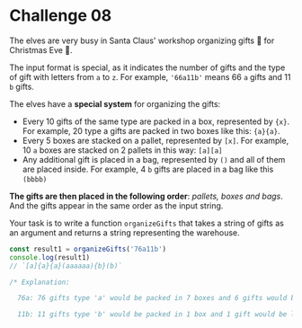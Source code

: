 Challenge 08
====

The elves are very busy in Santa Claus' workshop organizing gifts 🎁 for Christmas Eve 🎄.

The input format is special, as it indicates the number of gifts and the type of gift with letters from `a` to `z`. For example, `'66a11b'` means 66 `a` gifts and 11 `b` gifts.

The elves have a **special system** for organizing the gifts:

* Every 10 gifts of the same type are packed in a box, represented by `{x}`. For example, 20 type a gifts are packed in two boxes like this: `{a}{a}`.
* Every 5 boxes are stacked on a pallet, represented by `[x]`. For example, 10 `a` boxes are stacked on 2 pallets in this way: `[a][a]`
* Any additional gift is placed in a bag, represented by `()` and all of them are placed inside. For example, 4 `b` gifts are placed in a bag like this `(bbbb)`

**The gifts are then placed in the following order**: _pallets, boxes and bags_. And the gifts appear in the same order as the input string.

Your task is to write a function `organizeGifts` that takes a string of gifts as an argument and returns a string representing the warehouse.

```JavaScript
const result1 = organizeGifts('76a11b')
console.log(result1)
// `[a]{a}{a}(aaaaaa){b}(b)`

/* Explanation:

  76a: 76 gifts type 'a' would be packed in 7 boxes and 6 gifts would be left, resulting in 1 pallet [a] (for the first 5 boxes), 2 loose boxes {a}{a} and a bag with 6 gifts (aaaaaa)

  11b: 11 gifts type 'b' would be packed in 1 box and 1 gift would be left, resulting in 1 loose box {b} and a bag with 1 gift (b)
```
